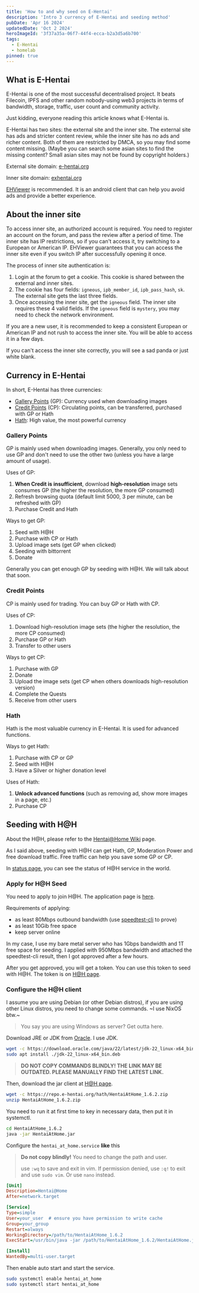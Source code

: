 ```yaml
---
title: 'How to and why seed on E-Hentai'
description: 'Intro 3 currency of E-Hentai and seeding method'
pubDate: 'Apr 16 2024'
updatedDate: 'Oct 2 2024'
heroImageId: '3f37a35a-06f7-44f4-ecca-b2a3d5a6b700'
tags:
  - E-Hentai
  - homelab
pinned: true
---
```


## What is E-Hentai

E-Hentai is one of the most successful decentralised project. It beats Filecoin, IPFS and other random nobody-using web3 projects in terms of bandwidth, storage, traffic, user count and community activity. 

Just kidding, everyone reading this article knows what E-Hentai is.

E-Hentai has two sites: the external site and the inner site. The external site has ads and stricter content review, while the inner site has no ads and richer content. Both of them are restricted by DMCA, so you may find some content missing. (Maybe you can search some asian sites to find the missing content? Small asian sites may not be found by copyright holders.)

External site domain: [e-hentai.org](https://e-hentai.org/)

Inner site domain: [exhentai.org](https://exhentai.org/)

[EHViewer](https://github.com/FooIbar/EhViewer) is recommended. It is an android client that can help you avoid ads and provide a better experience.

## About the inner site

To access inner site, an authorized account is required. You need to register an account on the forum, and pass the review after a period of time. The inner site has IP restrictions, so if you can't access it, try switching to a European or American IP. EHViewer guarantees that you can access the inner site even if you switch IP after successfully opening it once.

The process of inner site authentication is:

1. Login at the forum to get a cookie. This cookie is shared between the external and inner sites.
2. The cookie has four fields: `igneous`, `ipb_member_id`, `ipb_pass_hash`, `sk`. The external site gets the last three fields.
3. Once accessing the inner site, get the `igneous` field. The inner site requires these 4 valid fields. If the `igneous` field is `mystery`, you may need to check the network environment.

If you are a new user, it is recommended to keep a consistent European or American IP and not rush to access the inner site. You will be able to access it in a few days.

If you can't access the inner site correctly, you will see a sad panda or just white blank.

## Currency in E-Hentai

In short, E-Hentai has three currencies:

- [Gallery Points](https://ehwiki.org/wiki/Gallery_Points) (GP): Currency used when downloading images
- [Credit Points](https://ehwiki.org/wiki/Credits) (CP): Circulating points, can be transferred, purchased with GP or Hath
- [Hath](https://ehwiki.org/wiki/Hath): High value, the most powerful currency

### Gallery Points

GP is mainly used when downloading images. Generally, you only need to use GP and don't need to use the other two (unless you have a large amount of usage).

Uses of GP:

1. **When Credit is insufficient**, download **high-resolution** image sets consumes GP (the higher the resolution, the more GP consumed)
2. Refresh browsing quota (default limit 5000, 3 per minute, can be refreshed with GP)
3. Purchase Credit and Hath

Ways to get GP:

1. Seed with H@H
2. Purchase with CP or Hath
3. Upload image sets (get GP when clicked)
4. Seeding with bittorrent
5. Donate

Generally you can get enough GP by seeding with H@H. We will talk about that soon.

### Credit Points

CP is mainly used for trading. You can buy GP or Hath with CP.

Uses of CP:

1. Download high-resolution image sets (the higher the resolution, the more CP consumed)
2. Purchase GP or Hath
3. Transfer to other users

Ways to get CP:

1. Purchase with GP
2. Donate
3. Upload the image sets (get CP when others downloads high-resolution version)
4. Complete the Quests
5. Receive from other users

### Hath

Hath is the most valuable currency in E-Hentai. It is used for advanced functions.

Ways to get Hath:

1. Purchase with CP or GP
2. Seed with H@H
3. Have a Silver or higher donation level

Uses of Hath:

1. **Unlock advanced functions** (such as removing ad, show more images in a page, etc.)
2. Purchase CP

## Seeding with H@H

About the H@H, please refer to the [Hentai@Home Wiki](https://ehwiki.org/wiki/Hentai@Home) page.

As I said above, seeding with H@H can get Hath, GP, Moderation Power and free download traffic. Free traffic can help you save some GP or CP.

In [status page](https://e-hentai.org/hentaiathome.php), you can see the status of H@H service in the world.

### Apply for H@H Seed

You need to apply to join H@H. The application page is [here](https://e-hentai.org/hentaiathome_apply.php).

Requirements of applying:

- as least 80Mbps outbound bandwidth (use [speedtest-cli](https://www.speedtest.net/apps/cli) to prove)
- as least 10Gib free space
- keep server online

In my case, I use my bare metal server who has 1Gbps bandwidth and 1T free space for seeding. I applied with 950Mbps bandwidth and attached the speedtest-cli result, then I got approved after a few hours.

After you get approved, you will get a token. You can use this token to seed with H@H. The token is on [H@H page](https://e-hentai.org/hentaiathome.php).

### Configure the H@H client

I assume you are using Debian (or other Debian distros), if you are using other Linux distros, you need to change some commands. ~I use NixOS btw.~

> You say you are using Windows as server? Get outta here.

Download JRE or JDK from [Oracle](https://www.oracle.com/java/technologies/downloads/). I use JDK.

```bash
wget -c https://download.oracle.com/java/22/latest/jdk-22_linux-x64_bin.deb
sudo apt install ./jdk-22_linux-x64_bin.deb
```

> **DO NOT COPY COMMANDS BLINDLY! THE LINK MAY BE OUTDATED. PLEASE MANUALLY FIND THE LATEST LINK.**

Then, download the jar client at [H@H page](https://e-hentai.org/hentaiathome.php).

```bash
wget -c https://repo.e-hentai.org/hath/HentaiAtHome_1.6.2.zip
unzip HentaiAtHome_1.6.2.zip
```

You need to run it at first time to key in necessary data, then put it in systemctl.

```bash
cd HentaiAtHome_1.6.2
java -jar HentaiAtHome.jar
```

Configure the `hentai_at_home.service` **like** this

> **Do not copy blindly!** You need to change the path and user.
> 
> use `:wq` to save and exit in vim. If permission denied, use `:q!` to exit and use `sudo vim`. Or use `nano` instead.

```ini
[Unit]
Description=Hentai@Home
After=network.target

[Service]
Type=simple
User=your_user  # ensure you have permission to write cache
Group=your_group
Restart=always
WorkingDirectory=/path/to/HentaiAtHome_1.6.2
ExecStart=/usr/bin/java -jar /path/to/HentaiAtHome_1.6.2/HentaiAtHome.jar

[Install]
WantedBy=multi-user.target
```

Then enable auto start and start the service.

```bash
sudo systemctl enable hentai_at_home
sudo systemctl start hentai_at_home
```